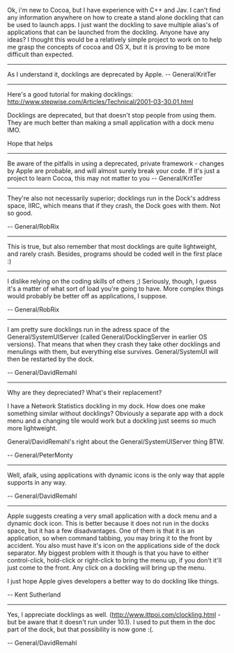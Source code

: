 

Ok, i'm new to Cocoa, but I have experience with C++ and Jav. I can't find any information anywhere on how to create a stand alone dockling that can be used to launch apps. I just want the dockling to save multiple alias's of applications that can be launched from the dockling. Anyone have any ideas? I thought this would be a relatively simple project to work on to help me grasp the concepts of cocoa and OS X, but it is proving to be more difficult than expected. 

----

As I understand it, docklings are deprecated by Apple. -- General/KritTer

----

Here's a good tutorial for making docklings:
http://www.stepwise.com/Articles/Technical/2001-03-30.01.html

Docklings are deprecated, but that doesn't stop people from using them. They are much better than making a small application with a dock menu IMO.

Hope that helps

----

Be aware of the pitfalls in using a deprecated, private framework - changes by Apple are probable, and will almost surely break your code. If it's just a project to learn Cocoa, this may not matter to you -- General/KritTer

----

They're also not necessarily superior; docklings run in the Dock's address space, IIRC, which means that if they crash, the Dock goes with them. Not so good.

-- General/RobRix

----

This is true, but also remember that most docklings are quite lightweight, and rarely crash. Besides, programs should be coded well in the first place :)

----

I dislike relying on the coding skills of others ;) Seriously, though, I guess it's a matter of what sort of load you're going to have. More complex things would probably be better off as applications, I suppose.

-- General/RobRix

----

I am pretty sure docklings run in the adress space of the General/SystemUIServer (called General/DocklingServer in earlier OS versions). That means that when they crash they take other docklings and menulings with them, but everything else survives. General/SystemUI will then be restarted by the dock.

-- General/DavidRemahl

----

Why are they depreciated? What's their replacement?

I have a Network Statistics dockling in my dock. How does one make something similar without docklings? Obviously a separate app with a dock menu and a changing tile would work but a dockling just seems so much more lightweight.

General/DavidRemahl's right about the General/SystemUIServer thing BTW.

-- General/PeterMonty

----

Well, afaik, using applications with dynamic icons is the only way that apple supports in any way.

-- General/DavidRemahl

----

Apple suggests creating a very small application with a dock menu and a dynamic dock icon. This is better because it does not run in the docks space, but it has a few disadvantages. One of them is that it is an application, so when command tabbing, you may bring it to the front by accident. You also must have it's icon on the applications side of the dock separator. My biggest problem with it though is that you have to either control-click, hold-click or right-click to bring the menu up, if you don't it'll just come to the front. Any click on a dockling will bring up the menu.

I just hope Apple gives developers a better way to do dockling like things.

-- Kent Sutherland

----

Yes, I appreciate docklings as well. (http://www.ittpoi.com/clockling.html - but be aware that it doesn't run under 10.1). I used to put them in the doc part of the dock, but that possibility is now gone :(.

-- General/DavidRemahl